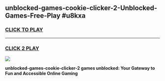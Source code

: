
## unblocked-games-cookie-clicker-2-Unblocked-Games-Free-Play #u8kxa
<h3>
<a href="https://us.freeplayer.one?title=unblocked-games-cookie-clicker-2&ref=9M">CLICK TO PLAY</a></h3>
<hr>

<h3>
<a href="https://us.freeplayer.one?title=unblocked-games-cookie-clicker-2&ref=9M">CLICK 2 PLAY</a>
  
</h3>

<a href="https://us.freeplayer.one?title=unblocked-games-cookie-clicker-2&ref=9M"><img src="https://clearcache.store/games.png"></a>


**unblocked-games-cookie-clicker-2 games unblocked: Your Gateway to Fun and Accessible Online Gaming**
